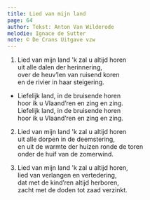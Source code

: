 ```yaml
---
title: Lied van mijn land
page: 64
author: Tekst: Anton Van Wilderode
melodie: Ignace de Sutter
note: © De Crans Uitgave vzw
---  
```


1. Lied van mijn land 'k zal u altijd horen  
uit alle dalen der herinnering,  
over de heuv’len van ruisend koren  
en de rivier in haar steigering.  

   
- Liefelijk land, in de bruisende horen  
hoor ik u Vlaand’ren en zing en zing.  
Liefelijk land, in de bruisende horen  
hoor ik u Vlaand’ren en zing en zing.  


2. Lied van mijn land 'k zal u altijd horen  
uit alle dorpen in de deemstering,  
en uit de warmte der huizen ronde de toren  
onder de huif van de zomerwind.  


3. Lied van mijn land 'k zal u altijd horen,  
lied van verlangen en vertedering,  
dat met de kind’ren altijd herboren,  
zacht met de doden tot zaad verzinkt.  